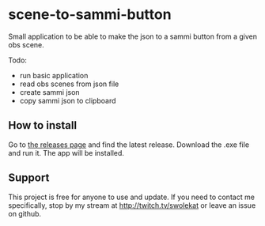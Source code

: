 # scene-to-sammi-button
Small application to be able to make the json to a sammi button from a given obs scene.


Todo:
* run basic application
* read obs scenes from json file
* create sammi json
* copy sammi json to clipboard


## How to install

Go to [the releases page](https://github.com/swolekat/scene-to-sammi-button/releases) and find the latest release. Download the .exe file and run it. The app will be installed.


## Support
This project is free for anyone to use and update. If you need to contact me specifically, stop by my stream at http://twitch.tv/swolekat or leave an issue on github. 

